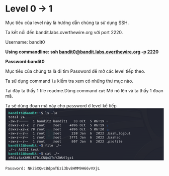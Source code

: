 # Level 0 -> 1
Mục tiêu của level này là hướng dẫn chúng ta sử dụng SSH.

Ta kết nối đến bandit.labs.overthewire.org với port 2220.

Username: bandit0

**Using commandline: ssh bandit0@bandit.labs.overthewire.org -p 2220**

**Password:bandit0**

Mục tiêu của chúng ta là đi tìm Password để mở các level tiếp theo.

Ta sử dụng command ``ls`` kiểm tra xem có những thư mục nào.

Tại đây ta thấy 1 file readme.Dùng command ``cat`` Mở nó 
lên và ta thấy 1 đoạn mã.

Ta sẽ dùng đoạn mã này cho password ở level kế tiếp
![leve0](image/level1.png)
```
Password: NH2SXQwcBdpmTEzi3bvBHMM9H66vVXjL
```
